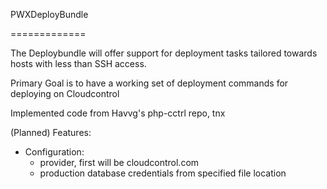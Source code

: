 PWXDeployBundle

=============

The Deploybundle will offer support for deployment tasks tailored towards hosts with less than SSH access.

Primary Goal is to have a working set of deployment commands for deploying on Cloudcontrol

Implemented code from Havvg's php-cctrl repo, tnx

(Planned) Features:
- Configuration:
  - provider, first will be cloudcontrol.com
  - production database credentials from specified file location